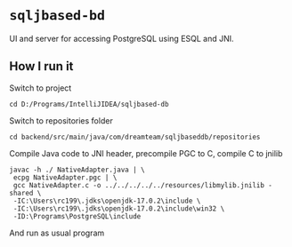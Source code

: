 # ```sqljbased-bd```

UI and server for accessing PostgreSQL using ESQL and JNI.

## How I run it

Switch to project
```shell
cd D:/Programs/IntelliJIDEA/sqljbased-db
```

Switch to repositories folder
```shell
cd backend/src/main/java/com/dreamteam/sqljbaseddb/repositories
```

Compile Java code to JNI header, precompile PGC to C, compile C to jnilib
```shell
javac -h ./ NativeAdapter.java | \
 ecpg NativeAdapter.pgc | \
 gcc NativeAdapter.c -o ../../../../../resources/libmylib.jnilib -shared \
 -IC:\Users\rc199\.jdks\openjdk-17.0.2\include \
 -IC:\Users\rc199\.jdks\openjdk-17.0.2\include\win32 \
 -ID:\Programs\PostgreSQL\include
```

And run as usual program